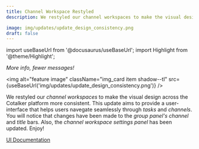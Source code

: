```yaml
---
title: Channel Workspace Restyled
description: We restyled our channel workspaces to make the visual design across the Cotalker platform more consistent. This update aims to provide a user-interface that helps users navegate seamlessly through tasks and channels. You will notice that changes have been made to the group panel's channel and title bars. Also, the channel workspace settings panel has been updated. Enjoy!

image: img/updates/update_design_consistency.png
draft: false
---
```


import useBaseUrl from '@docusaurus/useBaseUrl'; 
import Highlight from '@theme/Highlight';

<div className="align-center">
<div className="card">
<div className="card__header">

<span className="hero__subtitle"><em>

More info, fewer messages!

</em></span>

</div>
<div className="card__image">

<img alt="feature image" className="img_card item shadow--tl" src={useBaseUrl('img/updates/update_design_consistency.png')} />
<br/>

</div>
<div className="card__body">

We restyled our _channel workspaces_ to make the visual design across the Cotalker platform more consistent. This update aims to provide a user-interface that helps users navegate seamlessly through _tasks_ and _channels_. You will notice that changes have been made to the _group panel's_ _channel_ and _title_ bars. Also, the _channel workspace settings panel_ has been updated. Enjoy!

</div>
<div className="card__footer text-center align-padding-center">

<a className="button button--info button--block" href="/docs/documentation/client/channels#access">UI Documentation</a>
<br/>


</div>
</div>
</div>
